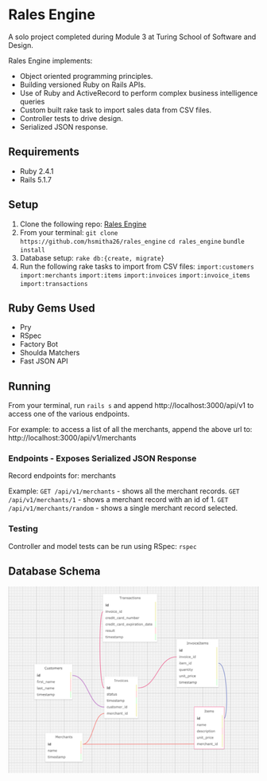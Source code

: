 # Rales Engine

A solo project completed during Module 3 at Turing School of Software and Design.

Rales Engine implements:
* Object oriented programming principles.
* Building versioned Ruby on Rails APIs.
* Use of Ruby and ActiveRecord to perform complex business intelligence queries
* Custom built rake task to import sales data from CSV files.
* Controller tests to drive design.
* Serialized JSON response.

## Requirements

* Ruby 2.4.1
* Rails 5.1.7

## Setup

1. Clone the following repo: [Rales Engine](https://github.com/hsmitha26/rales_engine)
2. From your terminal:
`git clone https://github.com/hsmitha26/rales_engine`
`cd rales_engine`
`bundle install`
3. Database setup:
`rake db:{create, migrate}`
4. Run the following rake tasks to import from CSV files:
`import:customers`
`import:merchants`
`import:items`
`import:invoices`
`import:invoice_items`
`import:transactions`

## Ruby Gems Used
* Pry
* RSpec
* Factory Bot
* Shoulda Matchers
* Fast JSON API

## Running
From your terminal, run `rails s` and append http://localhost:3000/api/v1 to access one of the various endpoints.

For example: to access a list of all the merchants, append the above url to:
http://localhost:3000/api/v1/merchants

### Endpoints - Exposes Serialized JSON Response
Record endpoints for: merchants

Example:
`GET /api/v1/merchants` - shows all the merchant records.
`GET /api/v1/merchants/1` - shows a merchant record with an id of 1.
`GET /api/v1/merchants/random` - shows a single merchant record selected.

### Testing
Controller and model tests can be run using RSpec:
`rspec`

## Database Schema
![alt text](db/wireframe/db_schema.png)
